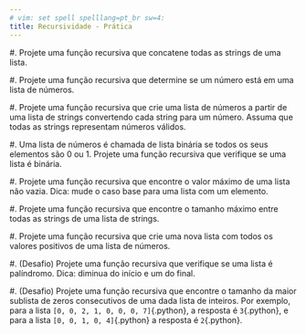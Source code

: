 ```yaml
---
# vim: set spell spelllang=pt_br sw=4:
title: Recursividade - Prática
---
```


#. Projete uma função recursiva que concatene todas as strings de uma lista.

#. Projete uma função recursiva que determine se um número está em uma lista de números.

#. Projete uma função recursiva que crie uma lista de números a partir de uma lista de strings convertendo cada string para um número. Assuma que todas as strings representam números válidos.

#. Uma lista de números é chamada de lista binária se todos os seus elementos são 0 ou 1. Projete uma função recursiva que verifique se uma lista é binária.

#. Projete uma função recursiva que encontre o valor máximo de uma lista não vazia. Dica: mude o caso base para uma lista com um elemento.

#. Projete uma função recursiva que encontre o tamanho máximo entre todas as strings de uma lista de strings.

#. Projete uma função recursiva que crie uma nova lista com todos os valores positivos de uma lista de números.

#. (Desafio) Projete uma função recursiva que verifique se uma lista é palíndromo. Dica: diminua do início e um do final.

#. (Desafio) Projete uma função recursiva que encontre o tamanho da maior sublista de zeros consecutivos de uma dada lista de inteiros. Por exemplo, para a lista `[0, 0, 2, 1, 0, 0, 0, 7]`{.python}, a resposta é `3`{.python}, e para a lista `[0, 0, 1, 0, 4]`{.python} a resposta é `2`{.python}.
